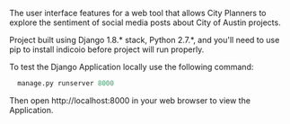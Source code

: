 The user interface features for a web tool that allows City Planners to explore the sentiment of social media posts
about City of Austin projects.

Project built using Django 1.8.* stack, Python 2.7.*, and you'll need to use pip to install indicoio before project
will run properly.

To test the Django Application locally use the following command:
```python
  manage.py runserver 8000
```
Then open http://localhost:8000 in your web browser to view the Application.
